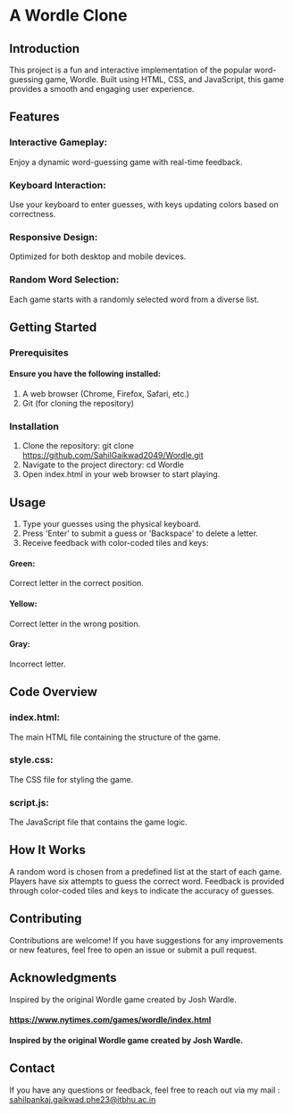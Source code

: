 # A Wordle Clone

## Introduction
This project is a fun and interactive implementation of the popular word-guessing game, Wordle. Built using HTML, CSS, and JavaScript, this game provides a smooth and engaging user experience.

## Features
### Interactive Gameplay: 
Enjoy a dynamic word-guessing game with real-time feedback.
### Keyboard Interaction: 
Use your keyboard to enter guesses, with keys updating colors based on correctness.
### Responsive Design: 
Optimized for both desktop and mobile devices.
### Random Word Selection: 
Each game starts with a randomly selected word from a diverse list.

## Getting Started
### Prerequisites
#### Ensure you have the following installed:
1. A web browser (Chrome, Firefox, Safari, etc.)
2. Git (for cloning the repository)

### Installation
1. Clone the repository:
   git clone https://github.com/SahilGaikwad2049/Wordle.git
2. Navigate to the project directory:
   cd Wordle
3. Open index.html in your web browser to start playing.
   
## Usage
1. Type your guesses using the physical keyboard.
2. Press 'Enter' to submit a guess or 'Backspace' to delete a letter.
3. Receive feedback with color-coded tiles and keys:
#### Green: 
Correct letter in the correct position.
#### Yellow: 
Correct letter in the wrong position.
#### Gray: 
Incorrect letter.

## Code Overview
### index.html: 
The main HTML file containing the structure of the game.
### style.css: 
The CSS file for styling the game.
### script.js: 
The JavaScript file that contains the game logic.

## How It Works
A random word is chosen from a predefined list at the start of each game.
Players have six attempts to guess the correct word.
Feedback is provided through color-coded tiles and keys to indicate the accuracy of guesses.

## Contributing
Contributions are welcome! If you have suggestions for any improvements or new features, feel free to open an issue or submit a pull request.

## Acknowledgments
Inspired by the original Wordle game created by Josh Wardle.
#### https://www.nytimes.com/games/wordle/index.html
#### Inspired by the original Wordle game created by Josh Wardle.

## Contact
If you have any questions or feedback, feel free to reach out via my mail : sahilpankaj.gaikwad.phe23@itbhu.ac.in
